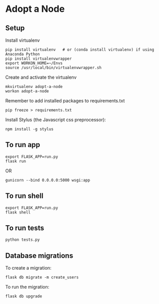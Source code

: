 
# Adopt a Node

## Setup

Install virtualenv
```
pip install virtualenv   # or (conda install virtualenv) if using Anaconda Python
pip install virtualenvwrapper
export WORKON_HOME=~/Envs
source /usr/local/bin/virtualenvwrapper.sh
```

Create and activate the virtualenv
```
mkvirtualenv adopt-a-node
workon adopt-a-node
```

Remember to add installed packages to requirements.txt
```
pip freeze > requirements.txt
```

Install Stylus (the Javascript css preprocessor):
```
npm install -g stylus
```

## To run app
```
export FLASK_APP=run.py
flask run
```

OR

```
gunicorn --bind 0.0.0.0:5000 wsgi:app
```

## To run shell
```
export FLASK_APP=run.py
flask shell
```

## To run tests
```
python tests.py
```

## Database migrations
To create a migration:
```
flask db migrate -m create_users
```

To run the migration:
```
flask db upgrade
```

